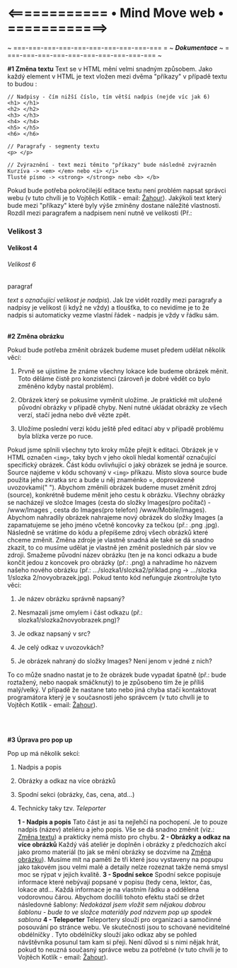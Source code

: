 # <============ • Mind Move web • ============>

~ ===-===-===-===-===-===-===-===-===-=== = ~ _**Dokumentace**_ ~ = ===-===-===-===-===-===-===-===-===-=== ~

<span id="zmena_textu"></span>
 **#1 Změna textu**
Text se v HTML mění velmi snadným způsobem. Jako každý element v HTML je text vložen mezi dvěma "příkazy" v případě textu to budou :

    // Nadpisy - čím nižší číslo, tím větší nadpis (nejde víc jak 6)
    <h1> </h1>
    <h2> </h2>
    <h3> </h3>
    <h4> </h4>
    <h5> </h5>
    <h6> </h6>
	
	// Paragrafy - segmenty textu 
	<p> </p>
	
	// Zvýraznění - text mezi těmito "příkazy" bude následně zvýrazněn
	Kurzíva -> <em> </em> nebo <i> </i>
	Tlusté písmo -> <strong> </strong> nebo <b> </b>

Pokud bude potřeba pokročilejší editace textu není problém napsat správci webu (v tuto chvíli je to  Vojtěch Kotlík - email: [Žahour](mailto:zahour959@gmail.com)). Jakýkoli text který bude mezi "příkazy" které byly výše zmíněny dostane náležité vlastnosti. Rozdíl mezi paragrafem a nadpisem není nutně ve velikosti (Př.: <h3>Velikost 3 </h3> <h4> Velikost 4 </h4> <h6>Velikost 6</h6> 
<p> paragraf </p> <em>text s označující velikost je nadpis</em>). Jak lze vidět rozdíly mezi paragrafy a nadpisy je velikost (i když ne vždy) a tloušťka,  to co nevidíme je to že nadpis si automaticky vezme vlastní řádek - nadpis je vždy v řádku sám.
    
<br>
<br>

<span id="zmena_obrazku"></span>
**#2 Změna obrázku**

Pokud bude potřeba změnit obrázek budeme muset předem udělat několik věcí:

1.  Prvně se ujistíme že známe všechny lokace kde budeme obrázek měnit. Toto děláme čistě pro konzistenci (zároveň je dobré vědět co bylo změněno kdyby nastal problém).
    
2.  Obrázek který se pokusíme vyměnit uložíme. Je praktické mít uložené původní obrázky v případě chyby. Není nutné ukládat obrázky ze všech verzí, stačí jedna nebo dvě vězte zpět.
    
3.  Uložíme poslední verzi kódu ještě před editací aby v případě problému byla blízka verze po ruce.
    

Pokud jsme splnili všechny tyto kroky může přejít k editaci. Obrázek je v HTML označen `<img>`, taky bych v jeho okolí hledal komentář označující specifický obrázek. Část kódu ovlivňující o jaký obrázek se jedná je source. Source najdeme v kódu schovaný v `<img>` příkazu. Místo slova source bude použita jeho zkratka src a bude u něj znaménko =, doprovázené uvozovkami(" "). Abychom změnili obrázek budeme muset změnit zdroj (source), konkrétně budeme měnit jeho cestu k obrázku. Všechny obrázky se nacházejí ve složce Images (cesta do složky Images(pro počítač) - /www/Images , cesta do Images(pro telefon) /www/Mobile/Images). Abychom nahradily obrázek nahrajeme nový obrázek do složky Images (a zapamatujeme se jeho jméno včetně koncovky za tečkou (př.: .png .jpg). Následně se vrátíme do kódu a přepíšeme zdroj všech obrázků které chceme změnit. Změna zdroje je vlastně snadná ale také se dá snadno zkazit, to co musíme udělat je vlastně jen změnit posledních pár slov ve zdroji. Smažeme původní název obrázku (ten je na konci odkazu a bude končit jedou z koncovek pro obrázky (př.: .png) a nahradíme ho názvem našeho nového obrázku (př.: …/slozka1/slozka2/příklad.png -> …/slozka 1/slozka 2/novyobrazek.jpg). Pokud tento kód nefunguje zkontrolujte tyto věci:

1.  Je název obrázku správně napsaný?
    
2.  Nesmazali jsme omylem i část odkazu (př.: slozka1/slozka2novyobrazek.png)?
    
3.  Je odkaz napsaný v src?
    
4.  Je celý odkaz v uvozovkách?
    
5.  Je obrázek nahraný do složky Images? Není jenom v jedné z nich?
    

To co může snadno nastat je to že obrázek bude vypadat špatně (př.: bude roztažený, nebo naopak smáčknutý) to je způsobeno tím že je příliš malý/velký. V případě že nastane tato nebo jiná chyba stačí kontaktovat programátora který je v současnosti jeho správcem (v tuto chvíli je to Vojtěch Kotlík - email: [Žahour](mailto:zahour959@gmail.com)).

  <br>
  <br>

<span id="uprava_pop_up"></span>
**#3 Úprava pro pop up**

Pop up má několik sekcí:

 1. Nadpis a popis
 2. Obrázky a odkaz na více obrázků
 3. Spodní sekci (obrázky, čas, cena, atd...)
 4. Technicky taky tzv. *Teleporter* 

	**1 - Nadpis a popis**
		Tato část je asi ta nejlehčí na pochopení. Je to pouze nadpis (název) ateliéru a jeho popis. Vše se dá snadno změnit (viz.: [Změna textu](#zmena_textu)) a prakticky nemá místo pro chybu.
		**2 - Obrázky a odkaz na více obrázků**
		Každý váš ateliér je doplněn i obrázky z předchozích akcí jako promo materiál (to jak se mění obrázky se dozvíme na [Změna obrázku](#zmena_obrazku)). Musíme mít na paměti že tři které jsou vystaveny na popupu jako takovém jsou velmi malé a detaily nelze rozeznat takže nemá smysl moc se rýpat v jejich kvalitě.
		**3 - Spodní sekce**
		Spodní sekce popisuje informace které nebývají popsané v popisu (tedy cena, lektor, čas, lokace atd... Každá informace je na vlastním řádku a oddělena vodorovnou čárou.  Abychom docílili tohoto efektu stačí se držet následovné šablony:
<em> 	Nedokázal jsem vložit sem nějakou dobrou šablonu - bude to ve složce materiály pod názvem pop up spodek sablona</em>
		**4 - Teleporter**
		Teleportery slouží pro organizaci a samočinné posouvání po stránce webu. Ve skutečnosti jsou to schované neviditelné obdélníčky . Tyto obdélníčky slouží jako odkaz aby se pohled návštěvníka posunul tam kam si přeji. Není důvod si s nimi nějak hrát, pokud to neuzná současný správce webu za potřebné (v tuto chvíli je to Vojtěch Kotlík - email: [Žahour](mailto:zahour959@gmail.com)).
